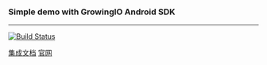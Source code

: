 ### Simple demo with GrowingIO Android SDK

---

[![Build Status](https://travis-ci.org/mimers/android-sdk-demo.svg?branch=master)](https://travis-ci.org/mimers/android-sdk-demo)

[集成文档](https://help.growingio.com/SDK/Android.html)
[官网](https://www.growingio.com)
